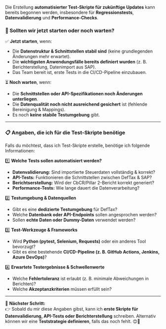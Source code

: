 Die Erstellung **automatisierter Test-Skripte für zukünftige Updates** kann bereits begonnen werden, insbesondere für **Regressionstests**, **Datenvalidierung** und **Performance-Checks**.  

### **📌 Sollten wir jetzt starten oder noch warten?**  
✅ **Jetzt starten**, wenn:  
- Die **Datenstruktur & Schnittstellen stabil sind** (keine grundlegenden Änderungen mehr erwartet).  
- Die **wichtigsten Anwendungsfälle bereits definiert wurden** (z. B. Berichterstellung, Datenimport aus SAP).  
- Das Team bereit ist, erste Tests in die CI/CD-Pipeline einzubauen.  

⏳ **Noch warten**, wenn:  
- Die **Schnittstellen oder API-Spezifikationen noch Änderungen unterliegen**.  
- Die **Datenqualität noch nicht ausreichend gesichert** ist (fehlende Bereinigung & Mappings).  
- Es noch **keine stabile Testumgebung** gibt.  

---

### **📋 Angaben, die ich für die Test-Skripte benötige**  
Falls du möchtest, dass ich Test-Skripte erstelle, benötige ich folgende Informationen:  

1️⃣ **Welche Tests sollen automatisiert werden?**  
   - **Datenvalidierung:** Sind importierte Steuerdaten vollständig & korrekt?  
   - **API-Tests:** Funktionieren die Schnittstellen zwischen DefTax & SAP?  
   - **Berichtserstellung:** Wird der CbCR/Pillar 2-Bericht korrekt generiert?  
   - **Performance-Tests:** Wie lange dauert die Datenverarbeitung?  

2️⃣ **Testumgebung & Datenquellen**  
   - Gibt es eine **dedizierte Testumgebung** für DefTax?  
   - Welche **Datenbank oder API-Endpoints** sollen angesprochen werden?  
   - Sollen **echte Daten oder Dummy-Daten** verwendet werden?  

3️⃣ **Test-Werkzeuge & Frameworks**  
   - Wird **Python (pytest, Selenium, Requests)** oder ein anderes Tool bevorzugt?  
   - Gibt es eine bestehende **CI/CD-Pipeline (z. B. GitHub Actions, Jenkins, Azure DevOps)**?  

4️⃣ **Erwartete Testergebnisse & Schwellenwerte**  
   - Welche **Fehlertoleranz** ist erlaubt (z. B. minimale Abweichungen in Berichten)?  
   - Welche **Akzeptanzkriterien** müssen erfüllt sein?  

---

📢 **Nächster Schritt:**  
👉 Sobald du mir diese Angaben gibst, kann ich **erste Skripte für Datenvalidierung, API-Tests oder Berichterstellung** schreiben. Alternativ können wir eine **Teststrategie definieren**, falls das noch fehlt. 😊🚀